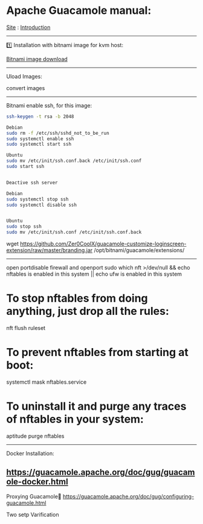  # Apache Guacamole manual:
 
[Site](https://guacamole.apache.org/)
:
[Introduction](https://guacamole.apache.org/doc/gug/introduction.html#what-is-guacamole)

----

1️⃣ Installation with bitnami image for kvm host:

[Bitnami image download](https://bitnami.com/redirect/to/2348922/bitnami-guacamole-1.5.3-r0-debian-11-amd64.ova)

----

Uload Images:


convert images


----

Bitnami enable ssh, for this image:
```bash
ssh-keygen -t rsa -b 2048

Debian
sudo rm -f /etc/ssh/sshd_not_to_be_run
sudo systemctl enable ssh
sudo systemctl start ssh

Ubuntu
sudo mv /etc/init/ssh.conf.back /etc/init/ssh.conf
sudo start ssh


Deactive ssh server

Debian
sudo systemctl stop ssh
sudo systemctl disable ssh


Ubuntu
sudo stop ssh
sudo mv /etc/init/ssh.conf /etc/init/ssh.conf.back
```


wget https://github.com/Zer0CoolX/guacamole-customize-loginscreen-extension/raw/master/branding.jar 
/opt/bitnami/guacamole/extensions/

----




open portdisable firewall and openport
sudo which nft >/dev/null && echo nftables is enabled in this system || echo ufw is enabled in this system

# To stop nftables from doing anything, just drop all the rules:
nft flush ruleset

# To prevent nftables from starting at boot:
systemctl mask nftables.service

# To uninstall it and purge any traces of nftables in your system:
aptitude purge nftables

----
Docker Installation:

https://guacamole.apache.org/doc/gug/guacamole-docker.html
----


Proxying Guacamole
https://guacamole.apache.org/doc/gug/configuring-guacamole.html


Two setp Varification













